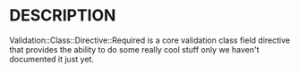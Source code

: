 # DESCRIPTION

Validation::Class::Directive::Required is a core validation class field directive
that provides the ability to do some really cool stuff only we haven't
documented it just yet.
